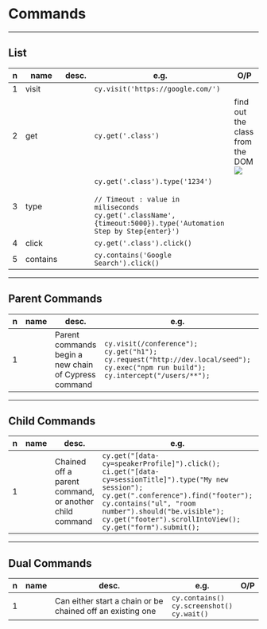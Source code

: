 # Commands

---

## List
|n|name|desc.|e.g.|O/P|
|-|----|-----|----|---|
|1|visit||`cy.visit('https://google.com/')`|
|2|get||`cy.get('.class')`|find out the class from the DOM<br/><img src="https://i.imgur.com/54rimkh.png">|
|3|type||`cy.get('.class').type('1234')`<br/><br/>`// Timeout : value in miliseconds`<br/>`cy.get('.className', {timeout:5000}).type('Automation Step by Step{enter}')`|
|4|click||`cy.get('.class').click()`|
|5|contains||`cy.contains('Google Search').click()`|

---

## Parent Commands
|n|name|desc.|e.g.|O/P|
|-|----|-----|----|---|
|1||Parent commands begin a new chain of Cypress command|`cy.visit(/conference");`<br/>`cy.get("h1");`<br/>`cy.request("http://dev.local/seed");`<br/>`cy.exec("npm run build");`<br/>`cy.intercept("/users/**");`||

---

## Child Commands
|n|name|desc.|e.g.|O/P|
|-|----|-----|----|---|
|1||Chained off a parent command, or another child command|`cy.get("[data-cy=speakerProfile]").click();`<br/>`ci.get("[data-cy=sessionTitle]").type("My new session");`<br/>`cy.get(".conference").find("footer");`<br/>`cy.contains("ul", "room number").should("be.visible");`<br/>`cy.get("footer").scrollIntoView();`<br/>`cy.get("form").submit();`|

---

## Dual Commands
|n|name|desc.|e.g.|O/P|
|-|----|-----|----|---|
|1||Can either start a chain or be chained off an existing one|`cy.contains()`<br/>`cy.screenshot()`<br/>`cy.wait()`|
